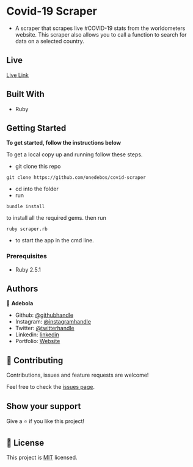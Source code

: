 # Covid-19 Scraper

- A scraper that scrapes live #COVID-19 stats from the worldometers website. This scraper also allows you to call a function to search for data on a selected country.

## Live

[Live Link](https://repl.it/@AdebolaOne/Corona-scraper)

## Built With

- Ruby

## Getting Started

**To get started, follow the instructions below**

To get a local copy up and running follow these steps.

- git clone this repo

```
git clone https://github.com/onedebos/covid-scraper
```

- cd into the folder
- run

```
bundle install
```

to install all the required gems. then run

```
ruby scraper.rb
```

- to start the app in the cmd line.

### Prerequisites

- Ruby 2.5.1

## Authors

👤 **Adebola**

- Github: [@githubhandle](https://github.com/onedebos)
- Instagram: [@instagramhandle](https://github.com/adebola.dev)
- Twitter: [@twitterhandle](https://twitter.com/debosthefirst)
- Linkedin: [linkedin](https://www.linkedin.com/in/adebola-niran/)
- Portfolio: [Website](https://adebola.dev)

## 🤝 Contributing

Contributions, issues and feature requests are welcome!

Feel free to check the [issues page](issues/).

## Show your support

Give a ⭐️ if you like this project!

## 📝 License

This project is [MIT](lic.url) licensed.
